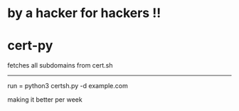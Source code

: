 # by a hacker for hackers !!
# cert-py
fetches all subdomains from cert.sh
___________________________________
run = python3 certsh.py -d example.com

making it better per week
